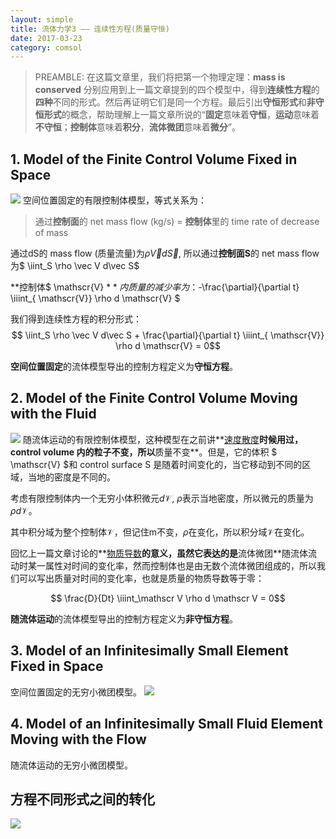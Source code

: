 ```yaml
---
layout: simple
title: 流体力学3 —— 连续性方程(质量守恒)
date: 2017-03-23
category: comsol
---
```


<script type="text/x-mathjax-config">MathJax.Hub.Config({tex2jax: {inlineMath:[['$','$']]}});</script>
<script type="text/javascript" src="http://cdn.mathjax.org/mathjax/latest/MathJax.js?config=TeX-AMS-MML_HTMLorMML"></script>

> PREAMBLE:
> 在这篇文章里，我们将把第一个物理定理：**mass is conserved** 分别应用到上一篇文章提到的四个模型中，得到**连续性方程**的**四种**不同的形式。然后再证明它们是同一个方程。最后引出**守恒形式**和**非守恒形式**的概念，帮助理解上一篇文章所说的“**固定**意味着**守恒**，**运动**意味着**不守恒**；**控制体**意味着**积分**，**流体微团**意味着**微分**”。

## 1. Model of the Finite Control Volume Fixed in Space
![][image-1]
空间位置固定的有限控制体模型，等式关系为：
> 通过**控制面**的 net mass flow (kg/s) 
> = **控制体**里的 time rate of decrease of mass

通过dS的 mass flow (质量流量)为$\rho \vec V d\vec S$, 所以通过**控制面S**的 net mass flow 为$ \iint_S \rho \vec V d\vec S$

**控制体$ \mathscr{V} $**内质量的减少率为：$-\frac{\partial}{\partial t} \iiint_{ \mathscr{V}} \rho d \mathscr{V} $

我们得到连续性方程的积分形式：
$$ \iint_S \rho \vec V d\vec S + \frac{\partial}{\partial t} \iiint_{ \mathscr{V}} \rho d \mathscr{V} = 0$$

**空间位置固定**的流体模型导出的控制方程定义为**守恒方程**。

## 2. Model of the Finite Control Volume Moving with the Fluid
![][image-2]
随流体运动的有限控制体模型，这种模型在之前讲**[速度散度][1]**时候用过，control volume 内的粒子不变，所以**质量不变**。但是，它的体积 $ \mathscr{V} $和 control surface S 是随着时间变化的，当它移动到不同的区域，当地的密度是不同的。

考虑有限控制体内一个无穷小体积微元$d \mathscr V$, $\rho$表示当地密度，所以微元的质量为$\rho d \mathscr V$。

其中积分域为整个控制体$\mathscr V$，但记住m不变，$\rho$在变化，所以积分域$\mathscr V$在变化。

回忆上一篇文章讨论的**[物质导数]()**的意义，虽然它表达的是**流体微团**随流体流动时某一属性对时间的变化率，然而控制体也是由无数个流体微团组成的，所以我们可以写出质量对时间的变化率，也就是质量的物质导数等于零：

$$ \frac{D}{Dt} \iiint_\mathscr V \rho d \mathscr V = 0$$

**随流体运动**的流体模型导出的控制方程定义为**非守恒方程**。

## 3. Model of an Infinitesimally Small Element Fixed in Space
空间位置固定的无穷小微团模型。
![][image-3]

## 4. Model of an Infinitesimally Small Fluid Element Moving with the Flow
随流体运动的无穷小微团模型。

## 方程不同形式之间的转化
![][image-4]

[1]:	liuxin.in


[image-1]:	https://cdn-images-1.medium.com/max/800/1*ddPI3FVs_ZEvcevmSi76cQ.png
[image-2]:	https://cdn-images-1.medium.com/max/800/1*8UvbG7_f7yLIY6Wevzorew.png
[image-3]:	https://cdn-images-1.medium.com/max/800/1*OFiZeAd_JLOqUnLPBVhE5Q.png
[image-4]:	https://cdn-images-1.medium.com/max/800/1*byTuqR30AhHBBm6KW8WPLg.png